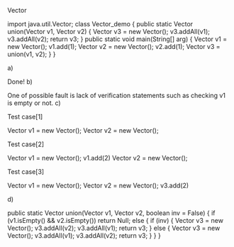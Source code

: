Vector

import java.util.Vector;
class Vector_demo {
  public static Vector union(Vector v1, Vector v2)
  {
    Vector v3 = new Vector();
    v3.addAll(v1);
    v3.addAll(v2);
    return v3;
  }
  public static void main(String[] arg)
  {
    Vector v1 = new Vector();
    v1.add(1);
    Vector v2 = new Vector();
    v2.add(1);
    Vector v3 = union(v1, v2);
  }
}

a)

Done!
b)

One of possible fault is lack of verification statements such as checking v1 is empty or not.
c)

Test case[1]

Vector v1 = new Vector();
Vector v2 = new Vector();

Test case[2]

Vector v1 = new Vector();
v1.add(2)
Vector v2 = new Vector();

Test case[3]

Vector v1 = new Vector();
Vector v2 = new Vector();
v3.add(2)

d)

public static Vector union(Vector v1, Vector v2, boolean inv = False)
{
  if (v1.isEmpty() && v2.isEmpty()) return Null;
  else
  {
    if (inv)
    {
      Vector v3 = new Vector();
      v3.addAll(v2);
      v3.addAll(v1);
      return v3;
    }
    else
    {
      Vector v3 = new Vector();
      v3.addAll(v1);
      v3.addAll(v2);
      return v3;
    }
  }
}